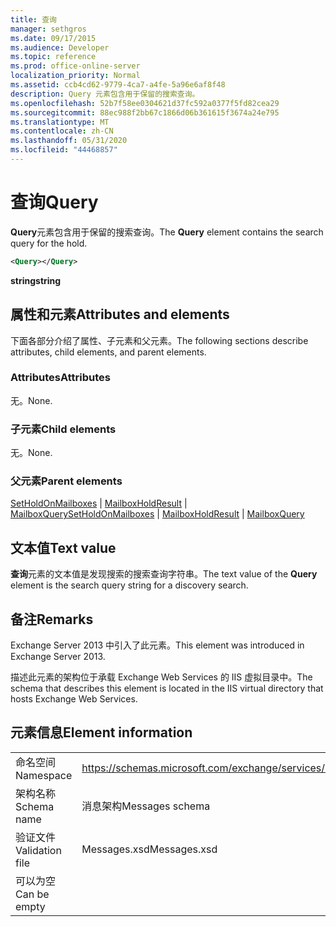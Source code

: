 ```yaml
---
title: 查询
manager: sethgros
ms.date: 09/17/2015
ms.audience: Developer
ms.topic: reference
ms.prod: office-online-server
localization_priority: Normal
ms.assetid: ccb4cd62-9779-4ca7-a4fe-5a96e6af8f48
description: Query 元素包含用于保留的搜索查询。
ms.openlocfilehash: 52b7f58ee0304621d37fc592a0377f5fd82cea29
ms.sourcegitcommit: 88ec988f2bb67c1866d06b361615f3674a24e795
ms.translationtype: MT
ms.contentlocale: zh-CN
ms.lasthandoff: 05/31/2020
ms.locfileid: "44468857"
---
```

# <a name="query"></a><span data-ttu-id="6af90-103">查询</span><span class="sxs-lookup"><span data-stu-id="6af90-103">Query</span></span>

<span data-ttu-id="6af90-104">**Query**元素包含用于保留的搜索查询。</span><span class="sxs-lookup"><span data-stu-id="6af90-104">The **Query** element contains the search query for the hold.</span></span> 
  
```XML
<Query></Query>
```

 <span data-ttu-id="6af90-105">**string**</span><span class="sxs-lookup"><span data-stu-id="6af90-105">**string**</span></span>
## <a name="attributes-and-elements"></a><span data-ttu-id="6af90-106">属性和元素</span><span class="sxs-lookup"><span data-stu-id="6af90-106">Attributes and elements</span></span>

<span data-ttu-id="6af90-107">下面各部分介绍了属性、子元素和父元素。</span><span class="sxs-lookup"><span data-stu-id="6af90-107">The following sections describe attributes, child elements, and parent elements.</span></span>
  
### <a name="attributes"></a><span data-ttu-id="6af90-108">Attributes</span><span class="sxs-lookup"><span data-stu-id="6af90-108">Attributes</span></span>

<span data-ttu-id="6af90-109">无。</span><span class="sxs-lookup"><span data-stu-id="6af90-109">None.</span></span>
  
### <a name="child-elements"></a><span data-ttu-id="6af90-110">子元素</span><span class="sxs-lookup"><span data-stu-id="6af90-110">Child elements</span></span>

<span data-ttu-id="6af90-111">无。</span><span class="sxs-lookup"><span data-stu-id="6af90-111">None.</span></span>
  
### <a name="parent-elements"></a><span data-ttu-id="6af90-112">父元素</span><span class="sxs-lookup"><span data-stu-id="6af90-112">Parent elements</span></span>

<span data-ttu-id="6af90-113">[SetHoldOnMailboxes](setholdonmailboxes.md)  | [MailboxHoldResult](mailboxholdresult.md)  | [MailboxQuery](mailboxquery.md)</span><span class="sxs-lookup"><span data-stu-id="6af90-113">[SetHoldOnMailboxes](setholdonmailboxes.md) | [MailboxHoldResult](mailboxholdresult.md) | [MailboxQuery](mailboxquery.md)</span></span>
  
## <a name="text-value"></a><span data-ttu-id="6af90-114">文本值</span><span class="sxs-lookup"><span data-stu-id="6af90-114">Text value</span></span>

<span data-ttu-id="6af90-115">**查询**元素的文本值是发现搜索的搜索查询字符串。</span><span class="sxs-lookup"><span data-stu-id="6af90-115">The text value of the **Query** element is the search query string for a discovery search.</span></span> 
  
## <a name="remarks"></a><span data-ttu-id="6af90-116">备注</span><span class="sxs-lookup"><span data-stu-id="6af90-116">Remarks</span></span>

<span data-ttu-id="6af90-117">Exchange Server 2013 中引入了此元素。</span><span class="sxs-lookup"><span data-stu-id="6af90-117">This element was introduced in Exchange Server 2013.</span></span>
  
<span data-ttu-id="6af90-118">描述此元素的架构位于承载 Exchange Web Services 的 IIS 虚拟目录中。</span><span class="sxs-lookup"><span data-stu-id="6af90-118">The schema that describes this element is located in the IIS virtual directory that hosts Exchange Web Services.</span></span>
  
## <a name="element-information"></a><span data-ttu-id="6af90-119">元素信息</span><span class="sxs-lookup"><span data-stu-id="6af90-119">Element information</span></span>

|||
|:-----|:-----|
|<span data-ttu-id="6af90-120">命名空间</span><span class="sxs-lookup"><span data-stu-id="6af90-120">Namespace</span></span>  <br/> |https://schemas.microsoft.com/exchange/services/2006/messages  <br/> |
|<span data-ttu-id="6af90-121">架构名称</span><span class="sxs-lookup"><span data-stu-id="6af90-121">Schema name</span></span>  <br/> |<span data-ttu-id="6af90-122">消息架构</span><span class="sxs-lookup"><span data-stu-id="6af90-122">Messages schema</span></span>  <br/> |
|<span data-ttu-id="6af90-123">验证文件</span><span class="sxs-lookup"><span data-stu-id="6af90-123">Validation file</span></span>  <br/> |<span data-ttu-id="6af90-124">Messages.xsd</span><span class="sxs-lookup"><span data-stu-id="6af90-124">Messages.xsd</span></span>  <br/> |
|<span data-ttu-id="6af90-125">可以为空</span><span class="sxs-lookup"><span data-stu-id="6af90-125">Can be empty</span></span>  <br/> ||
   

